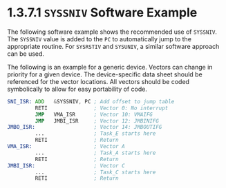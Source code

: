 # 1.3.7.1 `SYSSNIV` Software Example

The following software example shows the recommended use of `SYSSNIV`. The `SYSSNIV` value is added
to the `PC` to automatically jump to the appropriate routine. For `SYSRSTIV` and `SYSUNIV`, a similar
software approach can be used.

The following is an example for a generic device. Vectors can change in priority for a given device.
The device-specific data sheet should be referenced for the vector locations. All vectors should be
coded symbolically to allow for easy portability of code.

```asm
SNI_ISR: ADD   &SYSSNIV, PC ; Add offset to jump table
         RETI               ; Vector 0: No interrupt
         JMP   VMA_ISR      ; Vector 10: VMAIFG
         JMP   JMBI_ISR     ; Vector 12: JMBINIFG
JMBO_ISR:                   ; Vector 14: JMBOUTIFG
         ...                ; Task_E starts here
         RETI               ; Return
VMA_ISR:                    ; Vector A
         ...                ; Task_A starts here
         RETI               ; Return
JMBI_ISR:                   ; Vector C
         ...                ; Task_C starts here
         RETI               ; Return
```

